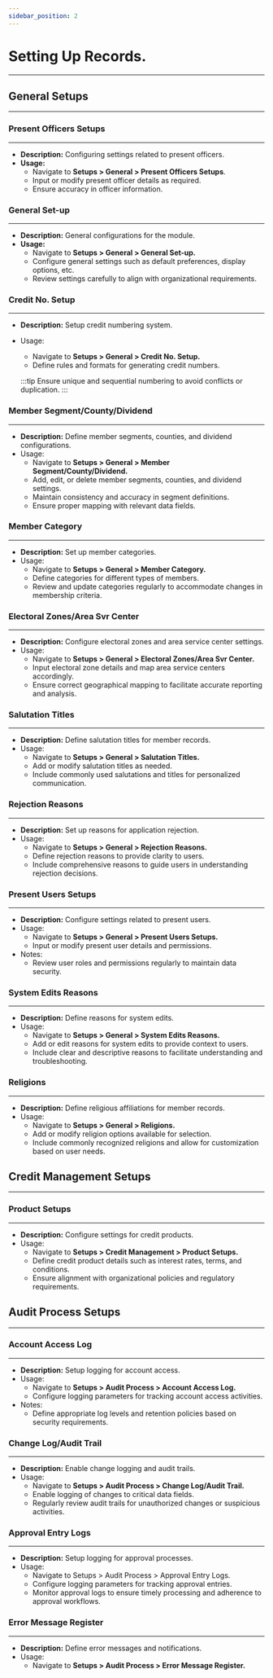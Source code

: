 ```yaml
---
sidebar_position: 2
---
```


# Setting Up Records.
---

## General Setups
---

### Present Officers Setups
---
- **Description:** Configuring settings related to present officers.
- **Usage:** 
  - Navigate to **Setups > General > Present Officers Setups**.
  - Input or modify present officer details as required.
  - Ensure accuracy in officer information.

### General Set-up
---
- **Description:** General configurations for the module.
- **Usage:**
  - Navigate to **Setups > General > General Set-up.**
  - Configure general settings such as default preferences, display options, etc.
  - Review settings carefully to align with organizational requirements.

### Credit No. Setup
---
- **Description:** Setup credit numbering system.
- Usage:
  - Navigate to **Setups > General > Credit No. Setup.**
  - Define rules and formats for generating credit numbers.

  :::tip
  Ensure unique and sequential numbering to avoid conflicts or duplication.
  :::

### Member Segment/County/Dividend
---
- **Description:** Define member segments, counties, and dividend configurations.
- Usage:
  - Navigate to **Setups > General > Member Segment/County/Dividend.**
  - Add, edit, or delete member segments, counties, and dividend settings.
  - Maintain consistency and accuracy in segment definitions.
  - Ensure proper mapping with relevant data fields.

### Member Category
---
- **Description:** Set up member categories.
- Usage:
  - Navigate to **Setups > General > Member Category.**
  - Define categories for different types of members.
  - Review and update categories regularly to accommodate changes in membership criteria.

### Electoral Zones/Area Svr Center
---
- **Description:** Configure electoral zones and area service center settings.
- Usage:
  - Navigate to **Setups > General > Electoral Zones/Area Svr Center.**
  - Input electoral zone details and map area service centers accordingly.
  - Ensure correct geographical mapping to facilitate accurate reporting and analysis.

### Salutation Titles
---
- **Description:** Define salutation titles for member records.
- Usage:
  - Navigate to **Setups > General > Salutation Titles.**
  - Add or modify salutation titles as needed.
  - Include commonly used salutations and titles for personalized communication.

### Rejection Reasons
---
- **Description:** Set up reasons for application rejection.
- Usage:
  - Navigate to **Setups > General > Rejection Reasons.**
  - Define rejection reasons to provide clarity to users.
  - Include comprehensive reasons to guide users in understanding rejection decisions.

### Present Users Setups
---
- **Description:** Configure settings related to present users.
- Usage:
  - Navigate to **Setups > General > Present Users Setups.**
  - Input or modify present user details and permissions.
- Notes:
  - Review user roles and permissions regularly to maintain data security.

### System Edits Reasons
---
- **Description:** Define reasons for system edits.
- Usage:
  - Navigate to **Setups > General > System Edits Reasons.**
  - Add or edit reasons for system edits to provide context to users.
  - Include clear and descriptive reasons to facilitate understanding and troubleshooting.

### Religions
---
- **Description:** Define religious affiliations for member records.
- Usage:
  - Navigate to **Setups > General > Religions.**
  - Add or modify religion options available for selection.
  - Include commonly recognized religions and allow for customization based on user needs.

## Credit Management Setups
---

### Product Setups
---
- **Description:** Configure settings for credit products.
- Usage:
  - Navigate to **Setups > Credit Management > Product Setups.**
  - Define credit product details such as interest rates, terms, and conditions.
  - Ensure alignment with organizational policies and regulatory requirements.

## Audit Process Setups
---

### Account Access Log
---
- **Description:** Setup logging for account access.
- Usage:
  - Navigate to **Setups > Audit Process > Account Access Log.**
  - Configure logging parameters for tracking account access activities.
- Notes:
  - Define appropriate log levels and retention policies based on security requirements.

### Change Log/Audit Trail
---
- **Description:** Enable change logging and audit trails.
- Usage:
  - Navigate to **Setups > Audit Process > Change Log/Audit Trail.**
  - Enable logging of changes to critical data fields.
  - Regularly review audit trails for unauthorized changes or suspicious activities.

### Approval Entry Logs
---
- **Description:** Setup logging for approval processes.
- Usage:
  - Navigate to Setups > Audit Process > Approval Entry Logs.
  - Configure logging parameters for tracking approval entries.
  - Monitor approval logs to ensure timely processing and adherence to approval workflows.

### Error Message Register
---
- **Description:** Define error messages and notifications.
- Usage:
  - Navigate to **Setups > Audit Process > Error Message Register.**

